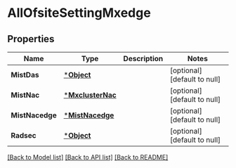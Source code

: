 # AllOfsiteSettingMxedge

## Properties
Name | Type | Description | Notes
------------ | ------------- | ------------- | -------------
**MistDas** | [***Object**](.md) |  | [optional] [default to null]
**MistNac** | [***MxclusterNac**](mxcluster_nac.md) |  | [optional] [default to null]
**MistNacedge** | [***MistNacedge**](mist_nacedge.md) |  | [optional] [default to null]
**Radsec** | [***Object**](.md) |  | [optional] [default to null]

[[Back to Model list]](../README.md#documentation-for-models) [[Back to API list]](../README.md#documentation-for-api-endpoints) [[Back to README]](../README.md)

